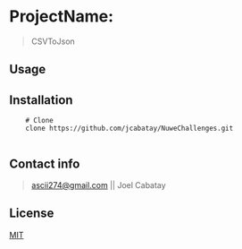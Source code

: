 # ProjectName:

> CSVToJson

## Usage



## Installation

```shell
    # Clone
    clone https://github.com/jcabatay/NuweChallenges.git    
    
```

## Contact info

> ascii274@gmail.com || Joel Cabatay

## License

[MIT](https://opensource.org/licenses/MIT)